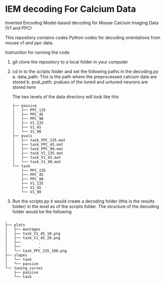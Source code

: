 # IEM decoding For Calcium Data

Inverted Encoding Model-based decoding for Mouse Calcium Imaging Data (V1 and PPC)

This repository contains codes Python codes for decoding orientations from mouse v1 and ppc data.


Instruction for running the code


1. git clone the repository to a local folder in your computer

2. cd in to the scripts folder and set the following paths in the  decoding.py
	a. data_path: This is the path where the preprocessed calcium data are stored
	b. pval_path: pvalues of the tuned and untuned neurons are stored here

	The two levels of the data directory will look like this

	```
	├── passive
	│   ├── PPC_135
	│   ├── PPC_45
	│   ├── PPC_90
	│   ├── V1_135
	│   ├── V1_45
	│   └── V1_90
	├── pvals
	│   ├── task_PPC_135.mat
	│   ├── task_PPC_45.mat
	│   ├── task_PPC_90.mat
	│   ├── task_V1_135.mat
	│   ├── task_V1_45.mat
	│   └── task_V1_90.mat
	└── task
		├── PPC_135
		├── PPC_45
		├── PPC_90
		├── V1_135
		├── V1_45
		└── V1_90
	```
3. Run the scripts.py it would create a decoding folder (this is the results folder) in the level as of the scripts folder. The structure  of the decoding folder would be the following

```
.
├── plots
│   ├── montages
│   ├── task_V1_45_10.png
│   ├── task_V1_45_20.png
│   ├──        . 
│   ├──        .  
│   └── task_PPC_135_100.png
├── slopes
│   └── task
│   └── passive
└── tuning_curves
    ├── passive
    └── task
```


